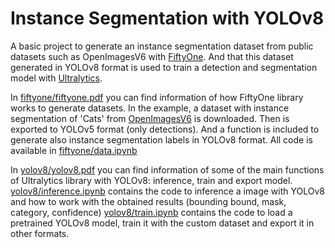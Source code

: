 # Instance Segmentation with YOLOv8

A basic project to generate an instance segmentation dataset from public datasets such as OpenImagesV6 with [FiftyOne](https://docs.voxel51.com/user_guide/dataset_zoo/index.html). And that this dataset generated in YOLOv8 format is used to train a detection and segmentation model with [Ultralytics](https://github.com/ultralytics/ultralytics).

In [fiftyone/fiftyone.pdf](https://github.com/uleroboticsgroup/is_yolov8/blob/main/fiftyone/fiftyone.pdf) you can find information of how FiftyOne library works to generate datasets. In the example, a dataset with instance segmentation of 'Cats' from [OpenImagesV6](https://storage.googleapis.com/openimages/web/index.html) is downloaded. Then is exported to YOLOv5 format (only detections). And a function is included to generate also instance segmentation labels in YOLOv8 format.
All code is available in [fiftyone/data.ipynb](https://github.com/uleroboticsgroup/is_yolov8/blob/main/fiftyone/data.ipynb)

In [yolov8/yolov8.pdf](https://github.com/uleroboticsgroup/is_yolov8/blob/main/yolov8/yolov8.pdf) you can find information of some of the main functions of Ultralytics library with YOLOv8: inference, train and export model. 
[yolov8/inference.ipynb](https://github.com/uleroboticsgroup/is_yolov8/blob/main/yolov8/inference.ipynb) contains the code to inference a image with YOLOv8 and how to work with the obtained results (bounding bound, mask, category, confidence)
[yolov8/train.ipynb](https://github.com/uleroboticsgroup/is_yolov8/blob/main/yolov8/train.ipynb) contains the code to load a pretrained YOLOv8 model, train it with the custom dataset and export it in other formats.
